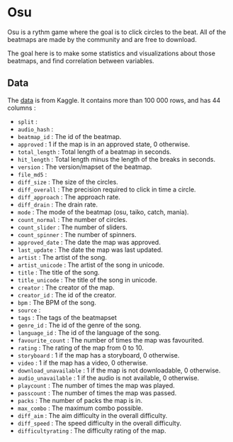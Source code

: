 # Osu 
Osu is a rythm game where the goal is to click circles to the beat.
All of the beatmaps are made by the community and are free to download.

The goal here is to make some statistics and visualizations about those beatmaps, and find correlation between variables.

## Data

The [data](https://www.kaggle.com/datasets/alumkal/osu-beatmaps) is from Kaggle. It contains more than 100 000 rows, and has 44 columns :

- `split` :
- `audio_hash` :
- `beatmap_id` : The id of the beatmap.
- `approved` : 1 if the map is in an approved state, 0 otherwise.
- `total_length` : Total length of a beatmap in seconds.
- `hit_length` : Total length minus the length of the breaks in seconds.
- `version` : The version/mapset of the beatmap.
- `file_md5` :
- `diff_size` : The size of the circles.
- `diff_overall` : The precision required to click in time a circle.
- `diff_approach` : The approach rate.
- `diff_drain` : The drain rate.
- `mode` : The mode of the beatmap (osu, taiko, catch, mania).
- `count_normal` : The number of circles.
- `count_slider` : The number of sliders.
- `count_spinner` : The number of spinners.
- `approved_date` : The date the map was approved.
- `last_update` : The date the map was last updated.
- `artist` : The artist of the song.
- `artist_unicode` : The artist of the song in unicode.
- `title` : The title of the song.
- `title_unicode` : The title of the song in unicode.
- `creator` : The creator of the map.
- `creator_id` : The id of the creator.
- `bpm` : The BPM of the song.
- `source` : 
- `tags` : The tags of the beatmapset
- `genre_id` : The id of the genre of the song.
- `language_id` : The id of the language of the song.
- `favourite_count` : The number of times the map was favourited.
- `rating` : The rating of the map from 0 to 10.
- `storyboard` : 1 if the map has a storyboard, 0 otherwise.
- `video` : 1 if the map has a video, 0 otherwise.
- `download_unavailable` : 1 if the map is not downloadable, 0 otherwise.
- `audio_unavailable` : 1 if the audio is not available, 0 otherwise.
- `playcount` : The number of times the map was played.
- `passcount` : The number of times the map was passed.
- `packs` : The number of packs the map is in.
- `max_combo` : The maximum combo possible.
- `diff_aim` : The aim difficulty in the overall difficulty.
- `diff_speed` : The speed difficulty in the overall difficulty.
- `difficultyrating` : The difficulty rating of the map.


